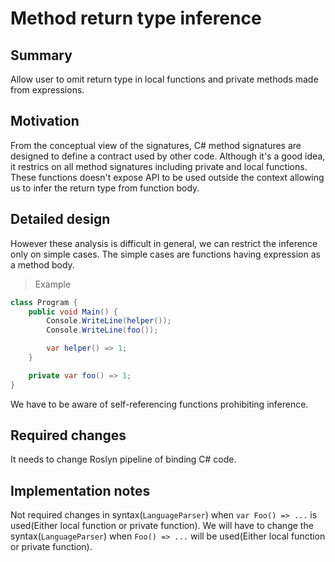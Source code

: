# Method return type inference

## Summary

Allow user to omit return type in local functions and private methods made from expressions. 

## Motivation

From the conceptual view of the signatures, C# method signatures are designed to define a contract used by other code.
Although it's a good idea, it restrics on all method signatures including private and local functions.
These functions doesn't expose API to be used outside the context allowing us to infer the return type from function body.

## Detailed design

However these analysis is difficult in general, we can restrict the inference only on simple cases.
The simple cases are functions having expression as a method body.

> Example

```csharp
class Program {
    public void Main() {
        Console.WriteLine(helper());
        Console.WriteLine(foo());

        var helper() => 1;
    }

    private var foo() => 1;
}
```

We have to be aware of self-referencing functions prohibiting inference.

## Required changes

It needs to change Roslyn pipeline of binding C# code.

## Implementation notes

Not required changes in syntax(`LanguageParser`) when `var Foo() => ...` is used(Either local function or private function).
We will have to change the syntax(`LanguageParser`) when `Foo() => ...` will be used(Either local function or private function).